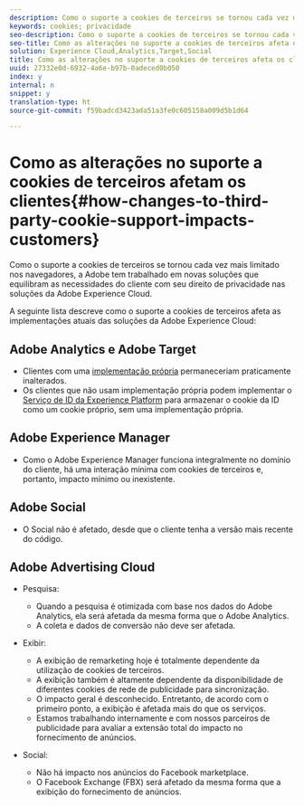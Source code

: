 ```yaml
---
description: Como o suporte a cookies de terceiros se tornou cada vez mais limitado nos navegadores, a Adobe tem trabalhado em novas soluções que equilibram as necessidades do cliente com seu direito de privacidade nas soluções da Adobe Experience Cloud.
keywords: cookies; privacidade
seo-description: Como o suporte a cookies de terceiros se tornou cada vez mais limitado nos navegadores, a Adobe tem trabalhado em novas soluções que equilibram as necessidades do cliente com seu direito de privacidade nas soluções da Adobe Experience Cloud.
seo-title: Como as alterações no suporte a cookies de terceiros afeta os clientes
solution: Experience Cloud,Analytics,Target,Social
title: Como as alterações no suporte a cookies de terceiros afeta os clientes
uuid: 27332e0d-6932-4a6e-b97b-0adeced0b050
index: y
internal: n
snippet: y
translation-type: ht
source-git-commit: f59badcd3423ada51a3fe0c605158a009d5b1d64

---
```



# Como as alterações no suporte a cookies de terceiros afetam os clientes{#how-changes-to-third-party-cookie-support-impacts-customers}

Como o suporte a cookies de terceiros se tornou cada vez mais limitado nos navegadores, a Adobe tem trabalhado em novas soluções que equilibram as necessidades do cliente com seu direito de privacidade nas soluções da Adobe Experience Cloud.

A seguinte lista descreve como o suporte a cookies de terceiros afeta as implementações atuais das soluções da Adobe Experience Cloud:

## Adobe Analytics e Adobe Target

* Clientes com uma [implementação própria](/help/interface/cookies/cookies-first-party.md) permaneceriam praticamente inalterados.
* Os clientes que não usam implementação própria podem implementar o [Serviço de ID da Experience Platform](https://docs.adobe.com/content/help/pt-BR/id-service/using/implementation-guides/implementation-guides.html) para armazenar o cookie da ID como um cookie próprio, sem uma implementação própria.

## Adobe Experience Manager

* Como o Adobe Experience Manager funciona integralmente no domínio do cliente, há uma interação mínima com cookies de terceiros e, portanto, impacto mínimo ou inexistente.

## Adobe Social

* O Social não é afetado, desde que o cliente tenha a versão mais recente do código.

## Adobe Advertising Cloud

* Pesquisa:

   * Quando a pesquisa é otimizada com base nos dados do Adobe Analytics, ela será afetada da mesma forma que o Adobe Analytics.
   * A coleta e dados de conversão não deve ser afetada.

* Exibir:

   * A exibição de remarketing hoje é totalmente dependente da utilização de cookies de terceiros.
   * A exibição também é altamente dependente da disponibilidade de diferentes cookies de rede de publicidade para sincronização.
   * O impacto geral é desconhecido. Entretanto, de acordo com o primeiro ponto, a exibição é afetada mais do que os serviços.
   * Estamos trabalhando internamente e com nossos parceiros de publicidade para avaliar a extensão total do impacto no fornecimento de anúncios.

* Social:

   * Não há impacto nos anúncios do Facebook marketplace.
   * O Facebook Exchange (FBX) será afetado da mesma forma que a exibição do fornecimento de anúncios.

